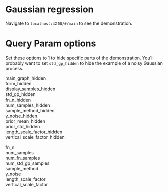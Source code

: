 # Gaussian regression
Navigate to `localhost:4200/#/main` to see the demonstration.

# Query Param options
Set these options to 1 to hide specific parts of the demonstration. You'll probably want to set `std_gp_hidden` to hide the example of a noisy Gaussian process.

main_graph_hidden\
form_hidden\
display_samples_hidden\
std_gp_hidden\
fn_n_hidden\
num_samples_hidden\
sample_method_hidden\
y_noise_hidden\
prior_mean_hidden\
prior_std_hidden\
length_scale_factor_hidden\
vertical_scale_factor_hidden



fn_n\
num_samples\
num_fn_samples\
num_std_gp_samples\
sample_method\
y_noise\
length_scale_factor\
vertical_scale_factor